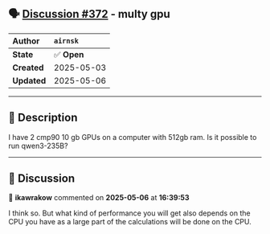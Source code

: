 ## 🗣️ [Discussion #372](https://github.com/ikawrakow/ik_llama.cpp/discussions/372) - multy gpu

| **Author** | `airnsk` |
| :--- | :--- |
| **State** | ✅ **Open** |
| **Created** | 2025-05-03 |
| **Updated** | 2025-05-06 |

---

## 📄 Description

I have 2 cmp90 10 gb GPUs on a computer with 512gb ram. Is it possible to run qwen3-235B?

---

## 💬 Discussion

👤 **ikawrakow** commented on **2025-05-06** at **16:39:53**

I think so. But what kind of performance you will get also depends on the CPU you have as a large part of the calculations will be done on the CPU.